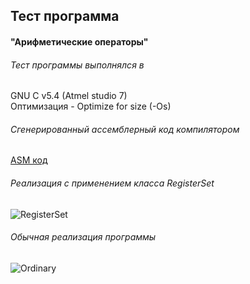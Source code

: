 ﻿## Тест программа
#### "Арифметические операторы"

###### Тест программы выполнялся в
GNU C v5.4 (Atmel studio 7) \
Оптимизация - Optimize for size (-Os)

###### Сгенерированный ассемблерный код компилятором
[ASM код]

###### Реализация с применением класса RegisterSet
![RegisterSet]
###### Обычная реализация программы
![Ordinary]


[RegisterSet]:https://github.com/Reifat/MetaBitLibrary/blob/master/test/pictures/4.%20COMPLEX_TEST/0.%20Complex_Test.PNG
[Ordinary]:https://github.com/Reifat/MetaBitLibrary/blob/master/test/pictures/4.%20COMPLEX_TEST/1.%20Complex_Test.PNG
[ASM код]:https://github.com/Reifat/MetaBitLibrary/tree/master/test/asm_file
